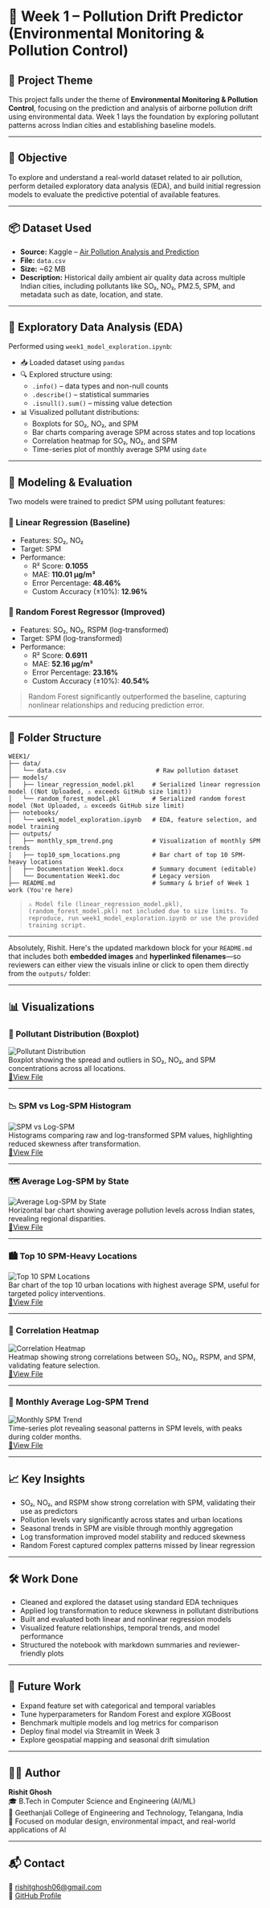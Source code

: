 # 🌿 Week 1 – Pollution Drift Predictor (Environmental Monitoring & Pollution Control)

## 📌 Project Theme

This project falls under the theme of **Environmental Monitoring & Pollution Control**, focusing on the prediction and analysis of airborne pollution drift using environmental data. Week 1 lays the foundation by exploring pollutant patterns across Indian cities and establishing baseline models.

---

## 🎯 Objective

To explore and understand a real-world dataset related to air pollution, perform detailed exploratory data analysis (EDA), and build initial regression models to evaluate the predictive potential of available features.

---

## 📦 Dataset Used

- **Source:** Kaggle – [Air Pollution Analysis and Prediction](https://www.kaggle.com/code/guidosalimbeni/air-pollution-analysis-and-prediction)
- **File:** `data.csv`
- **Size:** ~62 MB  
- **Description:** Historical daily ambient air quality data across multiple Indian cities, including pollutants like SO₂, NO₂, PM2.5, SPM, and metadata such as date, location, and state.

---

## 🧪 Exploratory Data Analysis (EDA)

Performed using `week1_model_exploration.ipynb`:

- 📥 Loaded dataset using `pandas`
- 🔍 Explored structure using:
  - `.info()` – data types and non-null counts
  - `.describe()` – statistical summaries
  - `.isnull().sum()` – missing value detection
- 📊 Visualized pollutant distributions:
  - Boxplots for SO₂, NO₂, and SPM
  - Bar charts comparing average SPM across states and top locations
  - Correlation heatmap for SO₂, NO₂, and SPM
  - Time-series plot of monthly average SPM using `date`

---

## 🧠 Modeling & Evaluation

Two models were trained to predict SPM using pollutant features:

### 🔹 Linear Regression (Baseline)

- Features: SO₂, NO₂
- Target: SPM
- Performance:
  - R² Score: **0.1055**
  - MAE: **110.01 µg/m³**
  - Error Percentage: **48.46%**
  - Custom Accuracy (±10%): **12.96%**

### 🔹 Random Forest Regressor (Improved)

- Features: SO₂, NO₂, RSPM (log-transformed)
- Target: SPM (log-transformed)
- Performance:
  - R² Score: **0.6911**
  - MAE: **52.16 µg/m³**
  - Error Percentage: **23.16%**
  - Custom Accuracy (±10%): **40.54%**

> Random Forest significantly outperformed the baseline, capturing nonlinear relationships and reducing prediction error.


---

## 📁 Folder Structure

```
WEEK1/
├── data/
│   └── data.csv                         # Raw pollution dataset
├── models/
│   ├── linear_regression_model.pkl     # Serialized linear regression model ((Not Uploaded, ⚠️ exceeds GitHub size limit))
│   └── random_forest_model.pkl         # Serialized random forest model (Not Uploaded, ⚠️ exceeds GitHub size limit)
├── notebooks/
│   └── week1_model_exploration.ipynb   # EDA, feature selection, and model training
├── outputs/
│   ├── monthly_spm_trend.png           # Visualization of monthly SPM trends
│   ├── top10_spm_locations.png         # Bar chart of top 10 SPM-heavy locations
│   ├── Documentation Week1.docx        # Summary document (editable)
│   └── Documentation Week1.doc         # Legacy version
├── README.md                           # Summary & brief of Week 1 work (You're here)
```

> `⚠️ Model file (linear_regression_model.pkl), (random_forest_model.pkl) not included due to size limits. To reproduce, run week1_model_exploration.ipynb or use the provided training script.`

---

Absolutely, Rishit. Here's the updated markdown block for your `README.md` that includes both **embedded images** and **hyperlinked filenames**—so reviewers can either view the visuals inline or click to open them directly from the `outputs/` folder:

---

## 📊 Visualizations

### 🧪 Pollutant Distribution (Boxplot)  
![Pollutant Distribution](outputs/pollutant_distribution_boxplot.png)  
Boxplot showing the spread and outliers in SO₂, NO₂, and SPM concentrations across all locations.  
[📎View File](outputs/pollutant_distribution_boxplot.png)  

---

### 📉 SPM vs Log-SPM Histogram  
![SPM vs Log-SPM](outputs/spm_vs_log_spm_histogram.png)  
Histograms comparing raw and log-transformed SPM values, highlighting reduced skewness after transformation.  
[📎View File](outputs/spm_vs_log_spm_histogram.png)  

---

### 🗺️ Average Log-SPM by State  
![Average Log-SPM by State](outputs/avg_log_spm_by_state.png)  
Horizontal bar chart showing average pollution levels across Indian states, revealing regional disparities.  
[📎View File](outputs/avg_log_spm_by_state.png)  

---

### 🏙️ Top 10 SPM-Heavy Locations  
![Top 10 SPM Locations](outputs/top10_spm_locations.png)  
Bar chart of the top 10 urban locations with highest average SPM, useful for targeted policy interventions.  
[📎View File](outputs/top10_spm_locations.png)  

---

### 🔗 Correlation Heatmap  
![Correlation Heatmap](outputs/correlation_heatmap.png)  
Heatmap showing strong correlations between SO₂, NO₂, RSPM, and SPM, validating feature selection.  
[📎View File](outputs/correlation_heatmap.png)  

---

### 📆 Monthly Average Log-SPM Trend  
![Monthly SPM Trend](outputs/monthly_spm_trend.png)  
Time-series plot revealing seasonal patterns in SPM levels, with peaks during colder months.  
[📎View File](outputs/monthly_spm_trend.png)  

---

## 📈 Key Insights

- SO₂, NO₂, and RSPM show strong correlation with SPM, validating their use as predictors
- Pollution levels vary significantly across states and urban locations
- Seasonal trends in SPM are visible through monthly aggregation
- Log transformation improved model stability and reduced skewness
- Random Forest captured complex patterns missed by linear regression

---

## 🛠️ Work Done

- Cleaned and explored the dataset using standard EDA techniques
- Applied log transformation to reduce skewness in pollutant distributions
- Built and evaluated both linear and nonlinear regression models
- Visualized feature relationships, temporal trends, and model performance
- Structured the notebook with markdown summaries and reviewer-friendly plots

---

## 🔮 Future Work

- Expand feature set with categorical and temporal variables
- Tune hyperparameters for Random Forest and explore XGBoost
- Benchmark multiple models and log metrics for comparison
- Deploy final model via Streamlit in Week 3
- Explore geospatial mapping and seasonal drift simulation

---

## 👨‍💻 Author

**Rishit Ghosh**  
🎓 B.Tech in Computer Science and Engineering (AI/ML)  
🏫 Geethanjali College of Engineering and Technology, Telangana, India  
🧠 Focused on modular design, environmental impact, and real-world applications of AI

---

## 📬 Contact

📧 [rishitghosh06@gmail.com](mailto:rishitghosh06@gmail.com)  
🔗 [GitHub Profile](https://github.com/rajghosh06-dev)

